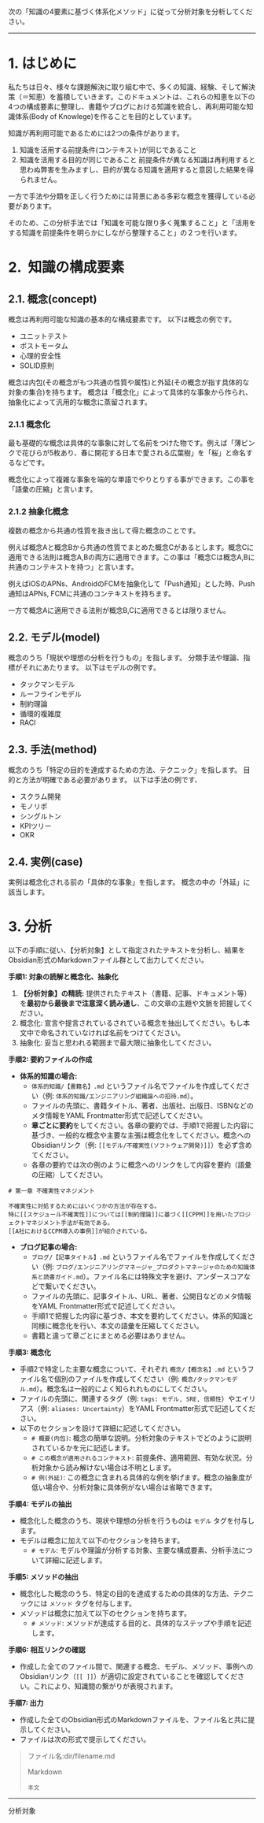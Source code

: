 
次の「知識の4要素に基づく体系化メソッド」に従って分析対象を分析してください。

---
# 1. はじめに

私たちは日々、様々な課題解決に取り組む中で、多くの知識、経験、そして解決策（＝知恵）を蓄積していきます。このドキュメントは、これらの知恵を以下の4つの構成要素に整理し、書籍やブログにおける知識を統合し、再利用可能な知識体系(Body of Knowlege)を作ることを目的としています。

知識が再利用可能であるためには2つの条件があります。
1. 知識を活用する前提条件(コンテキスト)が同じであること
2. 知識を活用する目的が同じであること 前提条件が異なる知識は再利用すると思わぬ弊害を生みますし、目的が異なる知識を適用すると意図した結果を得られません。

一方で手法や分類を正しく行うためには背景にある多彩な概念を獲得している必要があります。

そのため、この分析手法では「知識を可能な限り多く蒐集すること」と「活用をする知識を前提条件を明らかにしながら整理すること」の２つを行います。

# 2.  知識の構成要素

## 2.1. 概念(concept)

概念は再利用可能な知識の基本的な構成要素です。
以下は概念の例です。
- ユニットテスト
- ポストモータム
- 心理的安全性
- SOLID原則

概念は内包(その概念がもつ共通の性質や属性)と外延(その概念が指す具体的な対象の集合)を持ちます。 概念は「概念化」によって具体的な事象から作られ、抽象化によって汎用的な概念に蒸留されます。

### 2.1.1 概念化

最も基礎的な概念は具体的な事象に対して名前をつけた物です。例えば「薄ピンクで花びらが5枚あり、春に開花する日本で愛される広葉樹」を「桜」と命名するなどです。

概念化によって複雑な事象を端的な単語でやりとりする事ができます。この事を「語彙の圧縮」と言います。

### 2.1.2 抽象化概念

複数の概念から共通の性質を抜き出して得た概念のことです。

例えば概念Aと概念Bから共通の性質でまとめた概念Cがあるとします。概念Cに適用できる法則は概念A,Bの両方に適用できます。この事は「概念Cは概念A,Bに共通のコンテキストを持つ」と言います。

例えばiOSのAPNs、AndroidのFCMを抽象化して「Push通知」とした時、Push通知はAPNs, FCMに共通のコンテキストを持ちます。

一方で概念Aに適用できる法則が概念B,Cに適用できるとは限りません。

## 2.2. モデル(model)
概念のうち「現状や理想の分析を行うもの」を指します。
分類手法や理論、指標がそれにあたります。
以下はモデルの例です。

- タックマンモデル
- ルーフラインモデル
- 制約理論
- 循環的複雑度
- RACI

## 2.3. 手法(method)

概念のうち「特定の目的を達成するための方法、テクニック」を指します。
目的と方法が明確である必要があります。
以下は手法の例です、
- スクラム開発
- モノリポ
- シングルトン
- KPIツリー
- OKR
## 2.4. 実例(case)
実例は概念化される前の「具体的な事象」を指します。
概念の中の「外延」に該当します。
# 3. 分析

以下の手順に従い、【分析対象】として指定されたテキストを分析し、結果をObsidian形式のMarkdownファイル群として出力してください。

**手順1: 対象の読解と概念化、抽象化**

1. **【分析対象】の精読:** 提供されたテキスト（書籍、記事、ドキュメント等）を**最初から最後まで注意深く読み通し**、この文章の主題や文脈を把握してください。
2. 概念化: 宣言や提言されているされている概念を抽出してください。もし本文中で命名されていなければ名前をつけてください。
3. 抽象化: 妥当と思われる範囲まで最大限に抽象化してください。

**手順2: 要約ファイルの作成**

- **体系的知識の場合:**
    - `体系的知識/【書籍名】.md` というファイル名でファイルを作成してください（例: `体系的知識/エンジニアリング組織論への招待.md`）。
    - ファイルの先頭に、書籍タイトル、著者、出版社、出版日、ISBNなどのメタ情報をYAML Frontmatter形式で記述してください。
    - **章ごとに要約**をしてください。各章の要約では、手順1で把握した内容に基づき、一般的な概念や主要な主張は概念化をしてください。概念へのObsidianリンク（例: `[[モデル/不確実性(ソフトウェア開発)]]`）を必ず含めてください。
    - 各章の要約では次の例のように概念へのリンクをして内容を要約（語彙の圧縮）してください。

```
# 第一章 不確実性マネジメント

不確実性に対処するためにはいくつかの方法が存在する。
特に[[スケジュール不確実性]]については[[制約理論]]に基づく[[CPPM]]を用いたプロジェクトマネジメント手法が有効である。
[[A社におけるCCPM導入の事例]]が紹介されている。
```

- **ブログ記事の場合:**
    - `ブログ/【記事タイトル】.md` というファイル名でファイルを作成してください（例: `ブログ/エンジニアリングマネージャ_プロダクトマネージャのための知識体系と読書ガイド.md`）。ファイル名には特殊文字を避け、アンダースコアなどで繋いでください。
    - ファイルの先頭に、記事タイトル、URL、著者、公開日などのメタ情報をYAML Frontmatter形式で記述してください。
    - 手順1で把握した内容に基づき、本文を要約してください。体系的知識と同様に概念化を行い、本文の語彙を圧縮してください。
    - 書籍と違って章ごとにまとめる必要はありません。

**手順3: 概念化**

- 手順2で特定した主要な概念について、それぞれ `概念/【概念名】.md` というファイル名で個別のファイルを作成してください（例: `概念/タックマンモデル.md`）。概念名は一般的によく知られれものにしてください。
- ファイルの先頭に、関連するタグ（例: `tags: モデル, SRE, 信頼性`）やエイリアス（例: `aliases: Uncertainty`）をYAML Frontmatter形式で記述してください。
- 以下のセクションを設けて詳細に記述してください。
    - `# 概要(内包)`: 概念の簡単な説明。分析対象のテキストでどのように説明されているかを元に記述します。
    - `# この概念が適用されるコンテキスト`: 前提条件、適用範囲、有効な状況。分析対象から読み解けない場合は不明とします。
    - `# 例(外延)`: この概念に含まれる具体的な例を挙げます。概念の抽象度が低い場合や、分析対象に具体例がない場合は省略できます。

**手順4: モデルの抽出**

- 概念化した概念のうち、現状や理想の分析を行うものは `モデル` タグを付与します。
- モデルは概念に加えて以下のセクションを持ちます。
    - `# モデル`: モデルや理論が分析する対象、主要な構成要素、分析手法について詳細に記述します。

**手順5: メソッドの抽出**

- 概念化した概念のうち、特定の目的を達成するための具体的な方法、テクニックには `メソッド` タグを付与します。
- メソッドは概念に加えて以下のセクションを持ちます。
    - `# メソッド`: メソッドが達成する目的と、具体的なステップや手順を記述します。

**手順6: 相互リンクの確認**

- 作成した全てのファイル間で、関連する概念、モデル、メソッド、事例へのObsidianリンク（`[[ ]]`）が適切に設定されていることを確認してください。これにより、知識間の繋がりが表現されます。

**手順7: 出力**

- 作成した全てのObsidian形式のMarkdownファイルを、ファイル名と共に提示してください。
- ファイルは次の形式で提示してください。

> ファイル名:dir/filename.md
> 
> Markdown
> 
> ```
> 本文
> ```

---
分析対象

